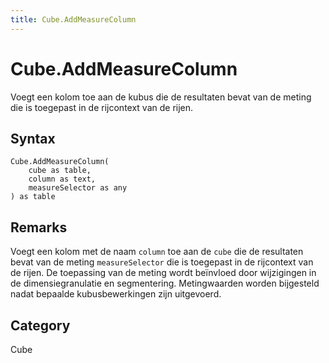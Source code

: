 ```yaml
---
title: Cube.AddMeasureColumn
---
```


# Cube.AddMeasureColumn


Voegt een kolom toe aan de kubus die de resultaten bevat van de meting die is toegepast in de rijcontext van de rijen.


## Syntax

```powerquery
Cube.AddMeasureColumn(
    cube as table,
    column as text,
    measureSelector as any
) as table
```


## Remarks

Voegt een kolom met de naam <code>column</code> toe aan de <code>cube</code> die de resultaten bevat van de meting <code>measureSelector</code> die is toegepast in de rijcontext van de rijen. De toepassing van de meting wordt beïnvloed door wijzigingen in de dimensiegranulatie en segmentering. Metingwaarden worden bijgesteld nadat bepaalde kubusbewerkingen zijn uitgevoerd.



## Category
Cube
